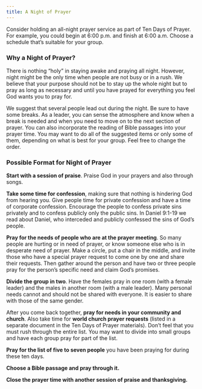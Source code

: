 ```yaml
---
title: A Night of Prayer
---
```


Consider holding an all-night prayer service as part of Ten Days of Prayer. For example, you could begin at 6:00 p.m. and finish at 6:00 a.m. Choose a schedule that’s suitable for your group.

### Why a Night of Prayer?

There is nothing “holy” in staying awake and praying all night. However, night might be the only time when people are not busy or in a rush. We believe that your purpose should not be to stay up the whole night but to pray as long as necessary and until you have prayed for everything you feel God wants you to pray for.

We suggest that several people lead out during the night. Be sure to have some breaks. As a leader, you can sense the atmosphere and know when a break is needed and when you need to move on to the next section of prayer. You can also incorporate the reading of Bible passages into your prayer time. You may want to do all of the suggested items or only some of them, depending on what is best for your group. Feel free to change the order.

### Possible Format for Night of Prayer

**Start with a session of praise**. Praise God in your prayers and also through songs.

**Take some time for confession**, making sure that nothing is hindering God from hearing you. Give people time for private confession and have a time of corporate confession. Encourage the people to confess private sins privately and to confess publicly only the public sins. In Daniel 9:1-19 we read about Daniel, who interceded and publicly confessed the sins of God’s people.

**Pray for the needs of people who are at the prayer meeting**. So many people are hurting or in need of prayer, or know someone else who is in desperate need of prayer. Make a circle, put a chair in the middle, and invite those who have a special prayer request to come one by one and share their requests. Then gather around the person and have two or three people pray for the person’s specific need and claim God’s promises.

**Divide the group in two**. Have the females pray in one room (with a female leader) and the males in another room (with a male leader). Many personal needs cannot and should not be shared with everyone. It is easier to share with those of the same gender.

After you come back together, **pray for needs in your community and church**. Also take time for **world church prayer requests** (listed in a separate document in the Ten Days of Prayer materials). Don’t feel that you must rush through the entire list. You may want to divide into small groups and have each group pray for part of the list.

**Pray for the list of five to seven people** you have been praying for during these ten days.

**Choose a Bible passage and pray through it.**

**Close the prayer time with another session of praise and thanksgiving.**